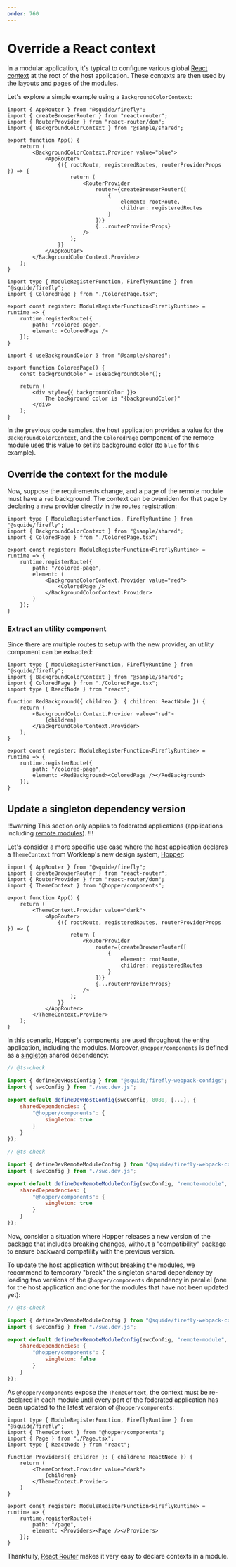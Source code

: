 ```yaml
---
order: 760
---
```


# Override a React context

In a modular application, it's typical to configure various global [React context](https://legacy.reactjs.org/docs/context.html) at the root of the host application. These contexts are then used by the layouts and pages of the modules.

Let's explore a simple example using a `BackgroundColorContext`:

```tsx !#8 host/src/App.tsx
import { AppRouter } from "@squide/firefly";
import { createBrowserRouter } from "react-router";
import { RouterProvider } from "react-router/dom";
import { BackgroundColorContext } from "@sample/shared";

export function App() {
    return (
        <BackgroundColorContext.Provider value="blue">
            <AppRouter>
                {({ rootRoute, registeredRoutes, routerProviderProps }) => {
                    return (
                        <RouterProvider
                            router={createBrowserRouter([
                                {
                                    element: rootRoute,
                                    children: registeredRoutes
                                }
                            ])}
                            {...routerProviderProps}
                        />
                    );
                }}
            </AppRouter>
        </BackgroundColorContext.Provider>
    );
}
```

```tsx !#7 remote-module/src/register.tsx
import type { ModuleRegisterFunction, FireflyRuntime } from "@squide/firefly";
import { ColoredPage } from "./ColoredPage.tsx";

export const register: ModuleRegisterFunction<FireflyRuntime> = runtime => {
    runtime.registerRoute({
        path: "/colored-page",
        element: <ColoredPage />
    });
}
```

```tsx !#4 remote-module/src/ColoredPage.tsx
import { useBackgroundColor } from "@sample/shared";

export function ColoredPage() {
    const backgroundColor = useBackgroundColor();

    return (
        <div style={{ backgroundColor }}>
            The background color is "{backgroundColor}"
        </div>
    );
}
```

In the previous code samples, the host application provides a value for the `BackgroundColorContext`, and the `ColoredPage` component of the remote module uses this value to set its background color (to `blue` for this example).

## Override the context for the module

Now, suppose the requirements change, and a page of the remote module must have a `red` background. The context can be overriden for that page by declaring a new provider directly in the routes registration:

```tsx !#9 remote-module/src/register.tsx
import type { ModuleRegisterFunction, FireflyRuntime } from "@squide/firefly";
import { BackgroundColorContext } from "@sample/shared";
import { ColoredPage } from "./ColoredPage.tsx";

export const register: ModuleRegisterFunction<FireflyRuntime> = runtime => {
    runtime.registerRoute({
        path: "/colored-page",
        element: (
            <BackgroundColorContext.Provider value="red">
                <ColoredPage />
            </BackgroundColorContext.Provider>
        )
    });
}
```

### Extract an utility component

Since there are multiple routes to setup with the new provider, an utility component can be extracted:

```tsx !#6-12,17 remote-module/src/register.tsx
import type { ModuleRegisterFunction, FireflyRuntime } from "@squide/firefly";
import { BackgroundColorContext } from "@sample/shared";
import { ColoredPage } from "./ColoredPage.tsx";
import type { ReactNode } from "react";

function RedBackground({ children }: { children: ReactNode }) {
    return (
        <BackgroundColorContext.Provider value="red">
            {children}
        </BackgroundColorContext.Provider>
    );
}

export const register: ModuleRegisterFunction<FireflyRuntime> = runtime => {
    runtime.registerRoute({
        path: "/colored-page",
        element: <RedBackground><ColoredPage /></RedBackground>
    });
}
```

## Update a singleton dependency version

!!!warning
This section only applies to federated applications (applications including [remote modules](../reference/registration/registerRemoteModules.md)).
!!!

Let's consider a more specific use case where the host application declares a `ThemeContext` from Workleap's new design system, [Hopper](https://hopper.workleap.design/):

```tsx !#8 host/src/App.tsx
import { AppRouter } from "@squide/firefly";
import { createBrowserRouter } from "react-router";
import { RouterProvider } from "react-router/dom";
import { ThemeContext } from "@hopper/components";

export function App() {
    return (
        <ThemeContext.Provider value="dark">
            <AppRouter>
                {({ rootRoute, registeredRoutes, routerProviderProps }) => {
                    return (
                        <RouterProvider
                            router={createBrowserRouter([
                                {
                                    element: rootRoute,
                                    children: registeredRoutes
                                }
                            ])}
                            {...routerProviderProps}
                        />
                    );
                }}
            </AppRouter>
        </ThemeContext.Provider>
    );
}
```

In this scenario, Hopper's components are used throughout the entire application, including the modules. Moreover, `@hopper/components` is defined as a [singleton](https://module-federation.io/configure/shared.html#singleton) shared dependency:

```js !#8-10 host/webpack.dev.js
// @ts-check

import { defineDevHostConfig } from "@squide/firefly-webpack-configs";
import { swcConfig } from "./swc.dev.js";

export default defineDevHostConfig(swcConfig, 8080, [...], {
    sharedDependencies: {
        "@hopper/components": {
            singleton: true
        }
    }
});
```

```js !#8-10 remote-module/webpack.dev.js
// @ts-check

import { defineDevRemoteModuleConfig } from "@squide/firefly-webpack-configs";
import { swcConfig } from "./swc.dev.js";

export default defineDevRemoteModuleConfig(swcConfig, "remote-module", 8080, {
    sharedDependencies: {
        "@hopper/components": {
            singleton: true
        }
    }
});
```

Now, consider a situation where Hopper releases a new version of the package that includes breaking changes, without a "compatibility" package to ensure backward compatility with the previous version.

To update the host application without breaking the modules, we recommend to temporary "break" the singleton shared dependency by loading two versions of the `@hopper/components` dependency in parallel (one for the host application and one for the modules that have not been updated yet):

```js !#8-10 remote-module/webpack.dev.js
// @ts-check

import { defineDevRemoteModuleConfig } from "@squide/firefly-webpack-configs";
import { swcConfig } from "./swc.dev.js";

export default defineDevRemoteModuleConfig(swcConfig, "remote-module", 8080, {
    sharedDependencies: {
        "@hopper/components": {
            singleton: false
        }
    }
});
```

As `@hopper/components` expose the `ThemeContext`, the context must be re-declared in each module until every part of the federated application has been updated to the latest version of `@hopper/components`:

```tsx !#6-12,17 remote-module/src/register.tsx
import type { ModuleRegisterFunction, FireflyRuntime } from "@squide/firefly";
import { ThemeContext } from "@hopper/components";
import { Page } from "./Page.tsx";
import type { ReactNode } from "react";

function Providers({ children }: { children: ReactNode }) {
    return (
        <ThemeContext.Provider value="dark">
            {children}
        </ThemeContext.Provider>
    )
}

export const register: ModuleRegisterFunction<FireflyRuntime> = runtime => {
    runtime.registerRoute({
        path: "/page",
        element: <Providers><Page /></Providers>
    });
}
```

Thankfully, [React Router](https://reactrouter.com/en/main) makes it very easy to declare contexts in a module.
